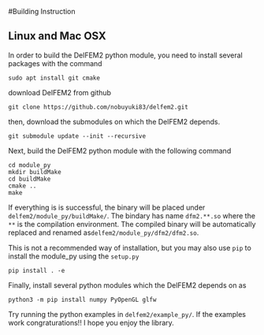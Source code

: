 #Building Instruction


## Linux and Mac OSX

In order to build the DelFEM2 python module, you need to install several packages with the command

	sudo apt install git cmake

download DelFEM2 from github 

	git clone https://github.com/nobuyuki83/delfem2.git

then, download the submodules on which the DelFEM2 depends.

	git submodule update --init --recursive


Next, build the DelFEM2 python module with the following command

    cd module_py
    mkdir buildMake
    cd buildMake
    cmake ..
    make

If everything is is successful, the binary will be placed under  ``delfem2/module_py/buildMake/``. The bindary has name ``dfm2.**.so`` where the ``**`` is the compilation environment. The compiled binary will be automatically replaced and renamed as``delfem2/module_py/dfm2/dfm2.so``.


This is not a recommended way of installation, but you may also use ``pip`` to install the module_py using the ``setup.py``

    pip install . -e


Finally, install several python modules which the DelFEM2 depends on as

	python3 -m pip install numpy PyOpenGL glfw

Try running the python examples in ``delfem2/example_py/``. If the examples work congraturations!! I hope you enjoy the library.
